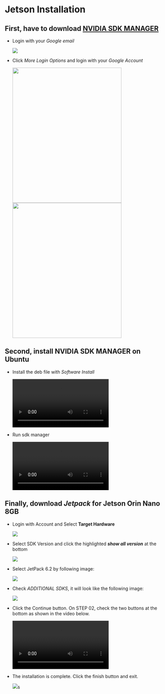 # Jetson Installation

## First, have to download [NVIDIA SDK MANAGER](https://developer.download.nvidia.com/sdkmanager/redirects/sdkmanager-deb.html)

- Login with your *Google email*

    <img src="./assets/nvidia_login.png"></img>

- Click *More Login Options* and login with your *Google Account*
    
    <img src="./assets/more_login_options.png" width=340 height=420></img><img src="./assets/google_account.png" width=340 height=420></img>

## Second, install **NVIDIA SDK MANAGER** on Ubuntu
- Install the deb file with *Software Install*

    <video src="https://github.com/user-attachments/assets/df798cf2-462c-4dd4-85b9-fc139d39096d"></video>
- Run sdk manager

    <video src="https://github.com/user-attachments/assets/135593f6-331c-4dad-b199-144f7e886dc7"></video>
    
## Finally, download *Jetpack* for Jetson Orin Nano 8GB
- Login with Account and Select **Target Hardware**

    <img src="./assets/target_hardware.png"></img>

- Select SDK Version and click the highlighted ***show all version*** at the bottom

    <img src="./assets/sdk_version_setting.png"></img>

- Select JetPack 6.2 by following image:

    <img src="./assets/jetpack_setting.png"></img>

- Check *ADDITIONAL SDKS*, it will look like the following image:

    <img src="./assets/initialize_finish.png"></img>

- Click the Continue button. On STEP 02, check the two buttons at the bottom as shown in the video below.

    <video src="https://github.com/user-attachments/assets/64c46dd5-c936-4a37-af2d-44b246235766"></video>

- The installation is complete. Click the finish button and exit.

    <img src="./assets/initialize_finish.png"></img>s